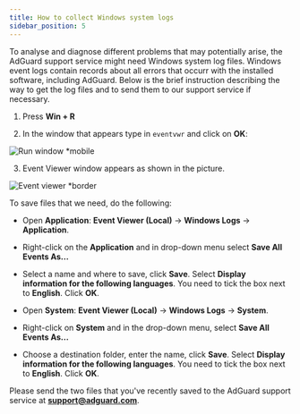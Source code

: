 ```yaml
---
title: How to collect Windows system logs
sidebar_position: 5
---
```


To analyse and diagnose different problems that may potentially arise, the AdGuard support service might need Windows system log files. Windows event logs contain records about all errors that occurr with the installed software, including AdGuard. Below is the brief instruction describing the way to get the log files and to send them to our support service if necessary.

1. Press **Win + R**

2. In the window that appears type in `eventvwr` and click on **OK**:

![Run window *mobile](https://cdn.adtidy.org/public/Adguard/kb/newscreenshots/En/eng_event_logs_1.png)

3. Event Viewer window appears as shown in the picture.

![Event viewer *border](https://cdn.adtidy.org/public/Adguard/kb/newscreenshots/En/eng_event_logs_2.png)

To save files that we need, do the following:

- Open **Application**: **Event Viewer (Local)** → **Windows Logs** → **Application**.

- Right-click on the **Application** and in drop-down menu select **Save All Events As...**

- Select a name and where to save, click **Save**. Select **Display information for the following languages**. You need to tick the box next to **English**. Click **OK**.

- Open **System**: **Event Viewer (Local)** → **Windows Logs** →  **System**.

- Right-click on **System** and in the drop-down menu, select **Save All Events As...**

- Choose a destination folder, enter the name, click **Save**. Select **Display information for the following languages**. You need to tick the box next to **English**. Click **OK**.

Please send the two files that you've recently saved to the AdGuard support service at **support@adguard.com**.
